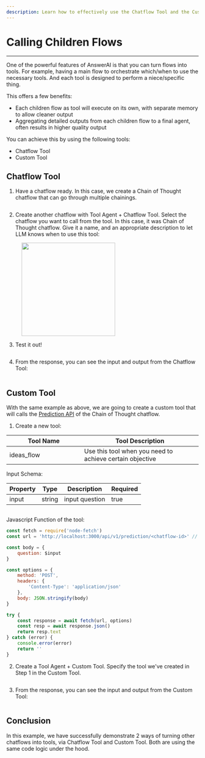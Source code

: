 ```yaml
---
description: Learn how to effectively use the Chatflow Tool and the Custom Tool
---
```


# Calling Children Flows

---

One of the powerful features of AnswerAI is that you can turn flows into tools. For example, having a main flow to orchestrate which/when to use the necessary tools. And each tool is designed to perform a niece/specific thing.

This offers a few benefits:

-   Each children flow as tool will execute on its own, with separate memory to allow cleaner output
-   Aggregating detailed outputs from each children flow to a final agent, often results in higher quality output

You can achieve this by using the following tools:

-   Chatflow Tool
-   Custom Tool

## Chatflow Tool

1. Have a chatflow ready. In this case, we create a Chain of Thought chatflow that can go through multiple chainings.

<figure><img src="/.gitbook/assets/image (169).png" alt="" /><figcaption></figcaption></figure>

2. Create another chatflow with Tool Agent + Chatflow Tool. Select the chatflow you want to call from the tool. In this case, it was Chain of Thought chatflow. Give it a name, and an appropriate description to let LLM knows when to use this tool:

<figure><img src="/.gitbook/assets/image (35).png" alt="" width="245" /><figcaption></figcaption></figure>

3. Test it out!

<figure><img src="/.gitbook/assets/image (168).png" alt="" /><figcaption></figcaption></figure>

4. From the response, you can see the input and output from the Chatflow Tool:

<figure><img src="/.gitbook/assets/image (170).png" alt="" /><figcaption></figcaption></figure>

## Custom Tool

With the same example as above, we are going to create a custom tool that will calls the [Prediction API](../api.md#prediction-api) of the Chain of Thought chatflow.

1. Create a new tool:

<table><thead><tr><th width="180">Tool Name</th><th>Tool Description</th></tr></thead><tbody><tr><td>ideas_flow</td><td>Use this tool when you need to achieve certain objective</td></tr></tbody></table>

Input Schema:

<table><thead><tr><th>Property</th><th>Type</th><th>Description</th><th data-type="checkbox">Required</th></tr></thead><tbody><tr><td>input</td><td>string</td><td>input question</td><td>true</td></tr></tbody></table>

<figure><img src="/.gitbook/assets/image (95) (1).png" alt="" /><figcaption></figcaption></figure>

Javascript Function of the tool:

```javascript
const fetch = require('node-fetch')
const url = 'http://localhost:3000/api/v1/prediction/<chatflow-id>' // replace with specific chatflow id

const body = {
    question: $input
}

const options = {
    method: 'POST',
    headers: {
        'Content-Type': 'application/json'
    },
    body: JSON.stringify(body)
}

try {
    const response = await fetch(url, options)
    const resp = await response.json()
    return resp.text
} catch (error) {
    console.error(error)
    return ''
}
```

2. Create a Tool Agent + Custom Tool. Specify the tool we've created in Step 1 in the Custom Tool.

<figure><img src="/.gitbook/assets/image (97).png" alt="" /><figcaption></figcaption></figure>

3. From the response, you can see the input and output from the Custom Tool:

<figure><img src="/.gitbook/assets/image (99).png" alt="" /><figcaption></figcaption></figure>

## Conclusion

In this example, we have successfully demonstrate 2 ways of turning other chatflows into tools, via Chatflow Tool and Custom Tool. Both are using the same code logic under the hood.
